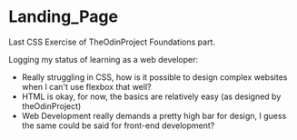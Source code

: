 # Landing_Page
Last CSS Exercise of TheOdinProject Foundations part.

Logging my status of learning as a web developer:
- Really struggling in CSS, how is it possible to design complex websites when I can't use flexbox that well?
- HTML is okay, for now, the basics are relatively easy (as designed by theOdinProject)
- Web Development really demands a pretty high bar for design, I guess the same could be said for front-end development?
